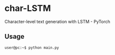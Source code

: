 # char-LSTM
Character-level text generation with LSTM - PyTorch

## Usage
```console
user@pc:~$ python main.py
```
